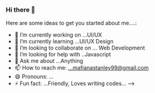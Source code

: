 ### Hi there 👋


Here are some ideas to get you started about me....:

- 🔭 I’m currently working on  ...UI/UX   
- 🌱 I’m currently learning ...UI/UX Design
- 👯 I’m looking to collaborate on ... Web Development
- 🤔 I’m looking for help with ..Javascript
- 💬 Ask me about ...Anything
- 📫 How to reach me: ...mafianastanley99@gmail.com
- 😄 Pronouns: ...
- ⚡ Fun fact: ...Friendly, Loves writing codes...
-->
